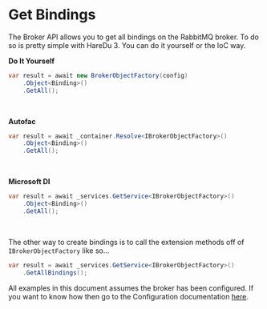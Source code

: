 # Get Bindings

The Broker API allows you to get all bindings on the RabbitMQ broker. To do so is pretty simple with HareDu 3. You can do it yourself or the IoC way.

**Do It Yourself**

```c#
var result = await new BrokerObjectFactory(config)
    .Object<Binding>()
    .GetAll();
```
<br>

**Autofac**

```c#
var result = await _container.Resolve<IBrokerObjectFactory>()
    .Object<Binding>()
    .GetAll();
```
<br>

**Microsoft DI**

```c#
var result = await _services.GetService<IBrokerObjectFactory>()
    .Object<Binding>()
    .GetAll();
```
<br>

The other way to create bindings is to call the extension methods off of ```IBrokerObjectFactory``` like so...

```c#
var result = await _services.GetService<IBrokerObjectFactory>()
    .GetAllBindings();
```

All examples in this document assumes the broker has been configured. If you want to know how then go to the Configuration documentation [here](https://github.com/ahives/HareDu3/blob/master/docs/configuration.md).

